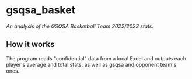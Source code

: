 # gsqsa_basket
*An analysis of the GSQSA Basketball Team 2022/2023 stats.*

## How it works
The program reads "confidential" data from a local Excel and outputs each player's average and total stats, as well as gsqsa and opponent team's ones.
